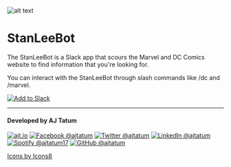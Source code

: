 ![alt text](https://raw.githubusercontent.com/ajtatum/StanLeeBot/master/assets/StanLee-150x150.png "StanLeeBot!") <!-- markdownlint-disable -->

# **StanLeeBot**

The StanLeeBot is a Slack app that scours the Marvel and DC Comics website to find information that you're looking for.

You can interact with the StanLeeBot through slash commands like /dc and /marvel.

[![Add to Slack](https://platform.slack-edge.com/img/add_to_slack.png)](https://slack.com/oauth/authorize?client_id=248918156054.874765422194&scope=bot,commands,incoming-webhook)

---

#### Developed by AJ Tatum

[![ajt.io](https://img.icons8.com/clouds/50/000000/domain.png "ajt.io")](https://s.babou.io/aj?src=https://github.com/ajtatum/StanLeeBot)
[![Facebook @ajtatum](https://img.icons8.com/clouds/50/000000/facebook-new.png "Facebook @ajtatum")](https://s.babou.io/fbaj?src=https://github.com/ajtatum/StanLeeBot)
[![Twitter @ajtatum](https://img.icons8.com/clouds/50/000000/twitter.png "Twitter @ajtatum")](https://s.babou.io/twitteraj?src=https://github.com/ajtatum/StanLeeBot)
[![LinkedIn @ajtatum](https://img.icons8.com/clouds/50/000000/linkedin.png "LinkedIn @ajtatum")](https://s.babou.io/linkedinaj?src=https://github.com/ajtatum/StanLeeBot)
[![Spotify @ajtatum17](https://img.icons8.com/clouds/50/000000/spotify.png "Spotify @ajtatum17")](https://s.babou.io/spotifyaj?src=https://github.com/ajtatum/StanLeeBot)
[![GitHub @ajtatum](https://img.icons8.com/clouds/50/000000/github.png "GitHub @ajtatum")](https://s.babou.io/githubaj?src=https://github.com/ajtatum/StanLeeBot)

[Icons by Icons8](https://icons8.com/)